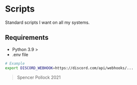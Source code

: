 # Scripts

Standard scripts I want on all my systems.

## Requirements

- Python 3.9 >
- .env file

```bash
# Example
export DISCORD_WEBHOOK=https://discord.com/api/webhooks/...
```

> Spencer Pollock 2021

